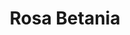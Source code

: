 ---
title: "Rosa Betania"
url: /santa-cruz-de-la-sierra/rosa-betania-calle-nuflo-de-chavez/
shop: Allgemein
---